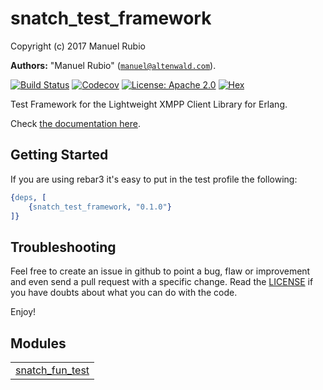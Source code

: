 

# snatch_test_framework #

Copyright (c) 2017 Manuel Rubio

__Authors:__ "Manuel Rubio" ([`manuel@altenwald.com`](mailto:manuel@altenwald.com)).

[![Build Status](https://img.shields.io/travis/snatch-xmpp/snatch_test_framework/master.svg)](https://travis-ci.org/snatch-xmpp/snatch_test_framework)
[![Codecov](https://img.shields.io/codecov/c/github/snatch-xmpp/snatch_test_framework.svg)](https://codecov.io/gh/snatch-xmpp/snatch_test_framework)
[![License: Apache 2.0](https://img.shields.io/github/license/snatch-xmpp/snatch_test_framework.svg)](https://raw.githubusercontent.com/snatch-xmpp/snatch_test_framework/master/LICENSE)
[![Hex](https://img.shields.io/hexpm/v/snatch_test_framework.svg)](https://hex.pm/packages/snatch_test_framework)

Test Framework for the Lightweight XMPP Client Library for Erlang.

Check [the documentation here](doc/testing.md).

Getting Started
---------------

If you are using rebar3 it's easy to put in the test profile the following:

```erlang
{deps, [
    {snatch_test_framework, "0.1.0"}
]}
```

Troubleshooting
---------------

Feel free to create an issue in github to point a bug, flaw or improvement and even send a pull request with a specific change. Read the [LICENSE](http://github.com/snatch-xmpp/snatch_test_framework/blob/master/doc/LICENSE) if you have doubts about what you can do with the code.

Enjoy!


## Modules ##


<table width="100%" border="0" summary="list of modules">
<tr><td><a href="http://github.com/snatch-xmpp/snatch_test_framework/blob/master/doc/snatch_fun_test.md" class="module">snatch_fun_test</a></td></tr></table>

